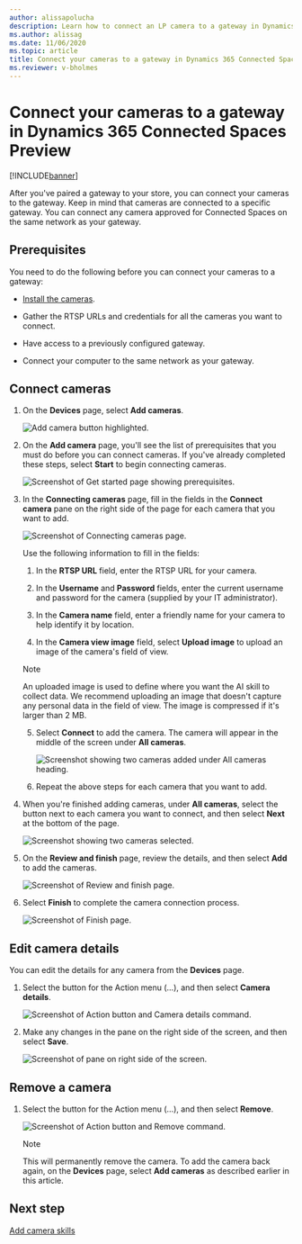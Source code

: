 ```yaml
---
author: alissapolucha
description: Learn how to connect an LP camera to a gateway in Dynamics 365 Connected Spaces Preview
ms.author: alissag
ms.date: 11/06/2020
ms.topic: article
title: Connect your cameras to a gateway in Dynamics 365 Connected Spaces Preview
ms.reviewer: v-bholmes
---
```


# Connect your cameras to a gateway in Dynamics 365 Connected Spaces Preview 

[!INCLUDE[banner](includes/banner.md)]

After you've paired a gateway to your store, you can connect your cameras to the gateway. Keep in mind that cameras are connected to a specific gateway. You can connect any camera approved for Connected Spaces on the same network as your gateway.

## Prerequisites

You need to do the following before you can connect your cameras to a gateway:

- [Install the cameras](install-cameras.md).

- Gather the RTSP URLs and credentials for all the cameras you want to connect.

- Have access to a previously configured gateway.

- Connect your computer to the same network as your gateway.

## Connect cameras

1. On the **Devices** page, select **Add cameras**. 

    ![Add camera button highlighted.](media/add-camera-command.jpg "Add camera button highlighted")
    
2. On the **Add camera** page, you'll see the list of prerequisites that you must do before you can connect cameras. If you've already completed these steps, select **Start** to begin connecting cameras. 

    ![Screenshot of Get started page showing prerequisites.](media/add-camera-prerequisites.jpg "Screenshot of Get started page showing prerequisites")    
 
3. In the **Connecting cameras** page, fill in the fields in the **Connect camera** pane on the right side of the page for each camera that you want to add.

    ![Screenshot of Connecting cameras page.](media/connecting-cameras-page.jpg "Screenshot of Connecting cameras page")

    Use the following information to fill in the fields:

    1. In the **RTSP URL** field, enter the RTSP URL for your camera.

    2. In the **Username** and **Password** fields, enter the current username and password for the camera (supplied by your IT administrator).

    3. In the **Camera name** field, enter a friendly name for your camera to help identify it by location. 

    4. In the **Camera view image** field, select **Upload image** to upload an image of the camera's field of view.
    
     > [!NOTE]
     > An uploaded image is used to define where you want the AI skill to collect data. We recommend uploading an image that doesn't capture any personal data in the field of view. The image is compressed if it's larger than 2 MB.

    5. Select **Connect** to add the camera. The camera will appear in the middle of the screen under **All cameras**. 

       ![Screenshot showing two cameras added under All cameras heading.](media/cameras-added.jpg "Screenshot showing two cameras added under All cameras heading")

    6. Repeat the above steps for each camera that you want to add.

4. When you're finished adding cameras, under **All cameras**, select the button next to each camera you want to connect, and then select **Next** at the bottom of the page. 

    ![Screenshot showing two cameras selected.](media/selected-camera.jpg "Screenshot showing two cameras selected")
    
5. On the **Review and finish** page, review the details, and then select **Add** to add the cameras.

     ![Screenshot of Review and finish page.](media/cameras-review-finish.jpg "Screenshot of Review and finish page")
     
 6. Select **Finish** to complete the camera connection process.

    ![Screenshot of Finish page.](media/cameras-finish.jpg "Screenshot of Finish page")
    
## Edit camera details

You can edit the details for any camera from the **Devices** page. 

1. Select the button for the Action menu (...), and then select **Camera details**. 

    ![Screenshot of Action button and Camera details command.](media/camera-details.jpg "Screenshot of Action button and Camera details command")
    
2. Make any changes in the pane on the right side of the screen, and then select **Save**.

     ![Screenshot of pane on right side of the screen.](media/camera-details-edit.jpg "Screenshot of pane on right side of the screen")
     
## Remove a camera

1. Select the button for the Action menu (...), and then select **Remove**. 

    ![Screenshot of Action button and Remove command.](media/camera-details.jpg "Screenshot of Action button and Remove command")
    
    > [!NOTE]
    > This will permanently remove the camera. To add the camera back again, on the **Devices** page, select **Add cameras** as described earlier in this article. 

## Next step

[Add camera skills](mobile-app-add-camera-skill-zones.md)
